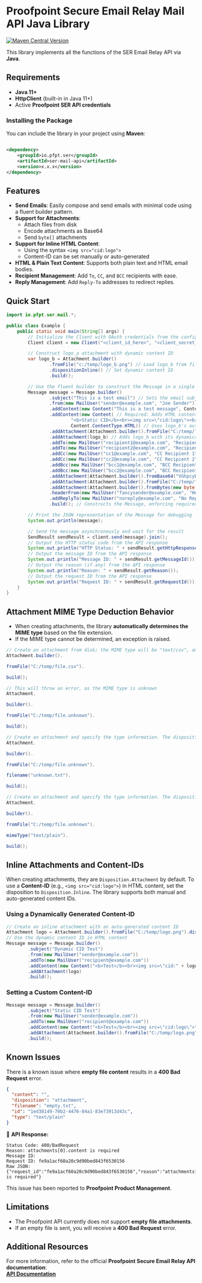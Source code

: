 # Proofpoint Secure Email Relay Mail API Java Library

[![Maven Central Version](https://img.shields.io/maven-central/v/io.pfpt.ser/ser-mail-api)](https://central.sonatype.com/artifact/io.pfpt.ser/ser-mail-api)

This library implements all the functions of the SER Email Relay API via **Java**.

## Requirements

- **Java 11+**
- **HttpClient** (built-in in Java 11+)
- Active **Proofpoint SER API credentials**

### Installing the Package

You can include the library in your project using **Maven**:

```xml

<dependency>
    <groupId>io.pfpt.ser</groupId>
    <artifactId>ser-mail-api</artifactId>
    <version>x.x.x</version>
</dependency>
```

## Features

- **Send Emails**: Easily compose and send emails with minimal code using a fluent builder pattern.
- **Support for Attachments**:
    - Attach files from disk
    - Encode attachments as Base64
    - Send `byte[]` attachments
- **Support for Inline HTML Content**:
    - Using the syntax `<img src="cid:logo">`
    - Content-ID can be set manually or auto-generated
- **HTML & Plain Text Content**: Supports both plain text and HTML email bodies.
- **Recipient Management**: Add `To`, `CC`, and `BCC` recipients with ease.
- **Reply Management**: Add `Reply-To` addresses to redirect replies.

## Quick Start

```java
import io.pfpt.ser.mail.*;

public class Example {
    public static void main(String[] args) {
        // Initialize the Client with OAuth credentials from the config
        Client client = new Client("<client_id_here>", "<client_secret_here>");

        // Construct logo_a attachment with dynamic content ID
        var logo_b = Attachment.builder()
                .fromFile("c:/temp/logo_b.png") // Load logo_b from file
                .dispositionInline() // Set dynamic content ID
                .build();

        // Use the fluent builder to construct the Message in a single chain
        Message message = Message.builder()
                .subject("This is a test email") // Sets the email subject (required)
                .from(new MailUser("sender@example.com", "Joe Sender")) // Sets the sender (required)
                .addContent(new Content("This is a test message", Content.ContentType.TEXT)) // Adds plain text content (required minimum)
                .addContent(new Content( // Required: Adds HTML content referencing both static and dynamic CIDs
                        "<b>Static CID</b><br><img src=\"cid:logo\"><br><b>Dynamic CID</b><br><img src=\"cid:" + logo_b.getContentId() + "\">",
                        Content.ContentType.HTML)) // Uses logo_b's auto-assigned content ID retrieved from getContentId()
                .addAttachment(Attachment.builder().fromFile("C:/temp/logo_a.png").dispositionInline("logo").build()) // Adds an inline attachment with content ID "logo"
                .addAttachment(logo_b) // Adds logo_b with its dynamically assigned content ID
                .addTo(new MailUser("recipient1@example.com", "Recipient 1")) // Adds a primary recipient (required minimum)
                .addTo(new MailUser("recipient2@example.com", "Recipient 2")) // Adds a second primary recipient
                .addCc(new MailUser("cc1@example.com", "CC Recipient 1")) // Adds a CC recipient
                .addCc(new MailUser("cc2@example.com", "CC Recipient 2")) // Adds a second CC recipient
                .addBcc(new MailUser("bcc1@example.com", "BCC Recipient 1")) // Adds a BCC recipient
                .addBcc(new MailUser("bcc2@example.com", "BCC Recipient 2")) // Adds a second BCC recipient
                .addAttachment(Attachment.builder().fromBase64("VGhpcyBpcyBhIHRlc3Qh", "test.txt").build()) // Adds an attachment from Base64-encoded text
                .addAttachment(Attachment.builder().fromFile("C:/temp/file.csv").build()) // Adds an attachment from a file
                .addAttachment(Attachment.builder().fromBytes(new byte[]{1, 2, 3}, "bytes.txt").build()) // Adds an attachment from a byte array
                .headerFrom(new MailUser("fancysender@example.com", "Header From")) // Sets the header "From" field
                .addReplyTo(new MailUser("noreply@example.com", "No Reply")) // Sets a Reply-To address
                .build(); // Constructs the Message, enforcing required fields (from, tos, subject, content)

        // Print the JSON representation of the Message for debugging
        System.out.println(message);

        // Send the message asynchronously and wait for the result
        SendResult sendResult = client.send(message).join();
        // Output the HTTP status code from the API response
        System.out.println("HTTP Status: " + sendResult.getHttpResponse().statusCode());
        // Output the message ID from the API response
        System.out.println("Message ID: " + sendResult.getMessageId());
        // Output the reason (if any) from the API response
        System.out.println("Reason: " + sendResult.getReason());
        // Output the request ID from the API response
        System.out.println("Request ID: " + sendResult.getRequestId());
    }
}
```

## Attachment MIME Type Deduction Behavior

- When creating attachments, the library **automatically determines the MIME type** based on the file extension.
- If the MIME type cannot be determined, an exception is raised.

```java
// Create an attachment from disk; the MIME type will be "text/csv", and disposition will be "Disposition.Attachment"
Attachment.builder().

fromFile("C:/temp/file.csv").

build();

// This will throw an error, as the MIME type is unknown
Attachment.

builder().

fromFile("C:/temp/file.unknown").

build();

// Create an attachment and specify the type information. The disposition will be "Disposition.Attachment", filename will be unknown.txt, and MIME type "text/plain"
Attachment.

builder().

fromFile("C:/temp/file.unknown").

filename("unknown.txt").

build();

// Create an attachment and specify the type information. The disposition will be "Disposition.Attachment", filename will be file.unknown, and MIME type "text/plain"
Attachment.

builder().

fromFile("C:/temp/file.unknown").

mimeType("text/plain").

build();
```

## Inline Attachments and Content-IDs

When creating attachments, they are `Disposition.Attachment` by default. To use a **Content-ID** (e.g.,
`<img src="cid:logo">`) in HTML content, set the disposition to `Disposition.Inline`. The library supports both manual
and auto-generated content IDs.

### Using a Dynamically Generated Content-ID

```java
// Create an inline attachment with an auto-generated content ID
Attachment logo = Attachment.builder().fromFile("C:/temp/logo.png").dispositionInline().build();
// Use the dynamic content ID in HTML content
Message message = Message.builder()
        .subject("Dynamic CID Test")
        .from(new MailUser("sender@example.com"))
        .addTo(new MailUser("recipient@example.com"))
        .addContent(new Content("<b>Test</b><br><img src=\"cid:" + logo.getContentId() + "\">", Content.ContentType.HTML))
        .addAttachment(logo)
        .build();
```

### Setting a Custom Content-ID

```java
Message message = Message.builder()
        .subject("Static CID Test")
        .from(new MailUser("sender@example.com"))
        .addTo(new MailUser("recipient@example.com"))
        .addContent(new Content("<b>Test</b><br><img src=\"cid:logo\">", Content.ContentType.HTML))
        .addAttachment(Attachment.builder().fromFile("C:/temp/logo.png").dispositionInline("logo").build())
        .build();
```

## Known Issues

There is a known issue where **empty file content** results in a **400 Bad Request** error.

```json
{
  "content": "",
  "disposition": "attachment",
  "filename": "empty.txt",
  "id": "1ed38149-70b2-4476-84a1-83e73913d43c",
  "type": "text/plain"
}
```

🔹 **API Response:**

```
Status Code: 400/BadRequest
Reason: attachments[0].content is required
Message ID:
Request ID: fe9a1acf60a20c9d90bed843f6530156
Raw JSON: {"request_id":"fe9a1acf60a20c9d90bed843f6530156","reason":"attachments[0].content is required"}
```

This issue has been reported to **Proofpoint Product Management**.

## Limitations

- The Proofpoint API currently does not support **empty file attachments**.
- If an empty file is sent, you will receive a **400 Bad Request** error.

## Additional Resources

For more information, refer to the official **Proofpoint Secure Email Relay API documentation**:  
[**API Documentation**](https://api-docs.ser.proofpoint.com/docs/email-submission)

